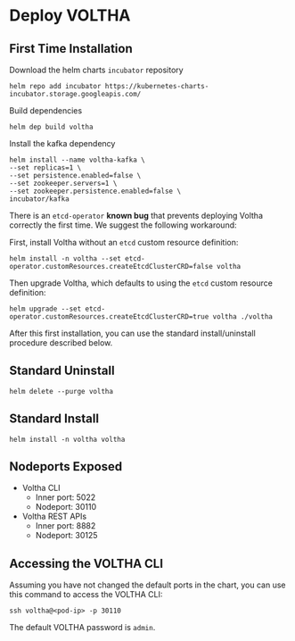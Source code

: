 # Deploy VOLTHA

## First Time Installation

Download the helm charts `incubator` repository

```shell
helm repo add incubator https://kubernetes-charts-incubator.storage.googleapis.com/
```

Build dependencies

```shell
helm dep build voltha
```

Install the kafka dependency

```shell
helm install --name voltha-kafka \
--set replicas=1 \
--set persistence.enabled=false \
--set zookeeper.servers=1 \
--set zookeeper.persistence.enabled=false \
incubator/kafka
```

There is an `etcd-operator` **known bug** that prevents deploying
Voltha correctly the first time. We suggest the following workaround:

First, install Voltha without an `etcd` custom resource definition:

```shell
helm install -n voltha --set etcd-operator.customResources.createEtcdClusterCRD=false voltha
```

Then upgrade Voltha, which defaults to using the `etcd` custom
resource definition:

```shell
helm upgrade --set etcd-operator.customResources.createEtcdClusterCRD=true voltha ./voltha
```

After this first installation, you can use the standard
install/uninstall procedure described below.

## Standard Uninstall

```shell
helm delete --purge voltha
```

## Standard Install

```shell
helm install -n voltha voltha
```

## Nodeports Exposed

* Voltha CLI
    * Inner port: 5022
    * Nodeport: 30110
* Voltha REST APIs
    * Inner port: 8882
    * Nodeport: 30125

## Accessing the VOLTHA CLI

Assuming you have not changed the default ports in the chart,
you can use this command to access the VOLTHA CLI:

```shell
ssh voltha@<pod-ip> -p 30110
```

The default VOLTHA password is `admin`.
